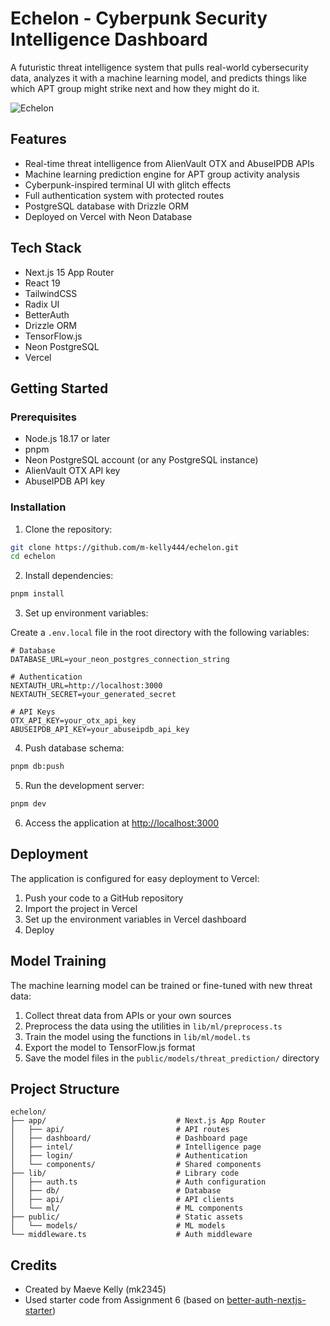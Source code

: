 # Echelon - Cyberpunk Security Intelligence Dashboard

A futuristic threat intelligence system that pulls real-world cybersecurity data, analyzes it with a machine learning model, and predicts things like which APT group might strike next and how they might do it.

![Echelon](https://github.com/m-kelly444/echelon/blob/main/public/screenshot.png)

## Features

- Real-time threat intelligence from AlienVault OTX and AbuseIPDB APIs
- Machine learning prediction engine for APT group activity analysis
- Cyberpunk-inspired terminal UI with glitch effects
- Full authentication system with protected routes
- PostgreSQL database with Drizzle ORM
- Deployed on Vercel with Neon Database

## Tech Stack

- Next.js 15 App Router
- React 19
- TailwindCSS
- Radix UI
- BetterAuth
- Drizzle ORM
- TensorFlow.js
- Neon PostgreSQL
- Vercel

## Getting Started

### Prerequisites

- Node.js 18.17 or later
- pnpm
- Neon PostgreSQL account (or any PostgreSQL instance)
- AlienVault OTX API key
- AbuseIPDB API key

### Installation

1. Clone the repository:

```bash
git clone https://github.com/m-kelly444/echelon.git
cd echelon
```

2. Install dependencies:

```bash
pnpm install
```

3. Set up environment variables:

Create a `.env.local` file in the root directory with the following variables:

```
# Database
DATABASE_URL=your_neon_postgres_connection_string

# Authentication
NEXTAUTH_URL=http://localhost:3000
NEXTAUTH_SECRET=your_generated_secret

# API Keys
OTX_API_KEY=your_otx_api_key
ABUSEIPDB_API_KEY=your_abuseipdb_api_key
```

4. Push database schema:

```bash
pnpm db:push
```

5. Run the development server:

```bash
pnpm dev
```

6. Access the application at [http://localhost:3000](http://localhost:3000)

## Deployment

The application is configured for easy deployment to Vercel:

1. Push your code to a GitHub repository
2. Import the project in Vercel
3. Set up the environment variables in Vercel dashboard
4. Deploy

## Model Training

The machine learning model can be trained or fine-tuned with new threat data:

1. Collect threat data from APIs or your own sources
2. Preprocess the data using the utilities in `lib/ml/preprocess.ts`
3. Train the model using the functions in `lib/ml/model.ts`
4. Export the model to TensorFlow.js format
5. Save the model files in the `public/models/threat_prediction/` directory

## Project Structure

```
echelon/
├── app/                             # Next.js App Router
│   ├── api/                         # API routes
│   ├── dashboard/                   # Dashboard page
│   ├── intel/                       # Intelligence page
│   ├── login/                       # Authentication
│   └── components/                  # Shared components
├── lib/                             # Library code
│   ├── auth.ts                      # Auth configuration
│   ├── db/                          # Database
│   ├── api/                         # API clients
│   └── ml/                          # ML components
├── public/                          # Static assets
│   └── models/                      # ML models
└── middleware.ts                    # Auth middleware
```

## Credits

- Created by Maeve Kelly (mk2345)
- Used starter code from Assignment 6 (based on [better-auth-nextjs-starter](https://github.com/daveyplate/better-auth-nextjs-starter.git))